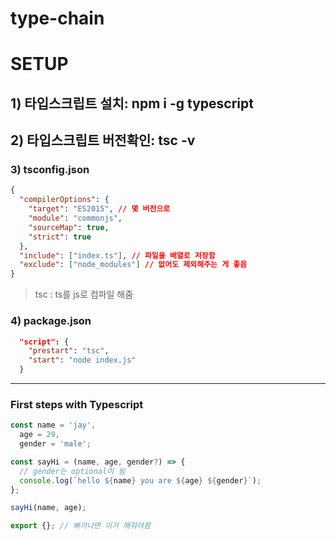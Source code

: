 # type-chain

# SETUP

## 1) 타입스크립트 설치: npm i -g typescript

## 2) 타입스크립트 버전확인: tsc -v

### 3) tsconfig.json

```json
{
  "compilerOptions": {
    "target": "ES2015", // 몇 버전으로
    "module": "commonjs",
    "sourceMap": true,
    "strict": true
  },
  "include": ["index.ts"], // 파일을 배열로 저장함
  "exclude": ["node_modules"] // 없어도 제외해주는 게 좋음
}
```

> tsc : ts를 js로 컴파일 해줌

### 4) package.json

```json
  "script": {
    "prestart": "tsc",
    "start": "node index.js"
  }

```

---

### First steps with Typescript

```javascript
const name = 'jay',
  age = 29,
  gender = 'male';

const sayHi = (name, age, gender?) => {
  // gender는 optional이 됨
  console.log(`hello ${name} you are ${age} ${gender}`);
};

sayHi(name, age);

export {}; // 빠가나면 이거 해줘야함
```
